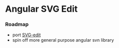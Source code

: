 # Angular SVG Edit

### Roadmap
  * port [SVG-edit](https://github.com/SVG-Edit/svgedit)
  * spin off more general purpose angular svn library 
